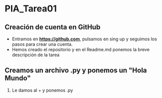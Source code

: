 # PIA_Tarea01
## Creación de cuenta en GitHub
- Entramos en **https://github.com**, pulsamos en sing up y seguimos los pasos para crear una cuenta.
- Hemos creado el repositorio y en el Readme.md ponemos la breve descripción de la tarea
## Creamos un archivo .py y ponemos un "Hola Mundo"
1. Le damos al + y ponemos .py

